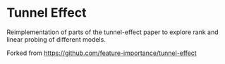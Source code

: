 # Tunnel Effect

Reimplementation of parts of the tunnel-effect paper to explore rank and linear probing of different models. 

Forked from https://github.com/feature-importance/tunnel-effect
